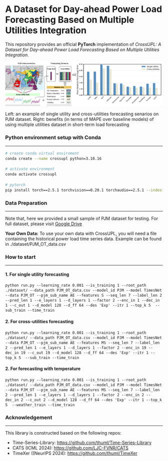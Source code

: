 # A Dataset for Day-ahead Power Load Forecasting Based on Multiple Utilities Integration

This repository provides an official **PyTorch** implementation of *CrossUPL: A Dataset for Day-ahead Power Load Forecasting Based on Multiple Utilities Integration.*

<p align="center">
  <img width="800" src="framework.png">
</p>

Left: an example of single utility and cross-utilities forecasting senarios on PJM dataset. Right: benefits (in terms of
MAPE over baseline models) of using multiple utilities dataset in short-term load forecasting

### Python environment setup with Conda
---
```bash
# create conda virtual enviroment
conda create --name crossupl python=3.10.16

# activate environment
conda activate crossupl

# pytorch 
pip install torch==2.5.1 torchvision==0.20.1 torchaudio==2.5.1 --index-url https://download.pytorch.org/whl/cu121
```

###  Data Preparation
---
Note that, here we provided a small sample of PJM dataset for testing. For full dataset, please visit [Google Drive](https://drive.google.com/file/d/1odN4IU3fVwMpF1o0oNYxRa5gHSV_lebL/view?usp=sharing)


**Your Own Data:** To use your own data with CrossUPL, you will need a file containing the historical power load time series data. Example can be found in ./dataset/PJM_OT_data.csv


### How to start
---
#### 1. For single utility forecasting

```shell
python run.py --learning_rate 0.001 --is_training 1 --root_path ./dataset/ --data_path PJM_OT_data.csv --model_id PJM --model TimesNet --data PJM_OT --pjm_sub_name AE --features S --seq_len 7 --label_len 2 --pred_len 1 --e_layers 1 --d_layers 1 --factor 2 --enc_in 1 --dec_in 1 --c_out 1 --d_model 128 --d_ff 64 --des 'Exp' --itr 1 --top_k 5  --sub_train --time_train
```

#### 2. For cross-utilities forecasting

```shell
python run.py --learning_rate 0.001 --is_training 1 --root_path ./dataset/ --data_path PJM_OT_data.csv --model_id PJM --model TimesNet --data PJM_OT --pjm_sub_name AE --features MS --seq_len 7 --label_len 2 --pred_len 1 --e_layers 1 --d_layers 1 --factor 2 --enc_in 19 --dec_in 19 --c_out 19 --d_model 128 --d_ff 64 --des 'Exp' --itr 1 --top_k 5  --sub_train --time_train
```

#### 2. For forecasting with temperature

```shell
python run.py --learning_rate 0.001 --is_training 1 --root_path ./dataset/ --data_path PJM_OT_data.csv --model_id PJM --model TimesNet --data PJM_OT --pjm_sub_name AE --features MS --seq_len 7 --label_len 2 --pred_len 1 --e_layers 1 --d_layers 1 --factor 2 --enc_in 2 --dec_in 2 --c_out 2 --d_model 128 --d_ff 64 --des 'Exp' --itr 1 --top_k 5  --weather_train --time_train
```

### Acknowledgement
---
This library is constructed based on the following repos:
* Time-Series-Library: https://github.com/thuml/Time-Series-Library
* CATS (ICML 2024): https://github.com/LJC-FVNR/CATS 
* TimeXer ((NeurIPS 2024): https://github.com/thuml/TimeXer
